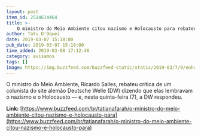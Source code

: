 ```yaml
---
layout: post
item_id: 2514614464
title: >-
    O ministro do Meio Ambiente citou nazismo e Holocausto para rebater crítica — e os alemães responderam
author: Tatu D'Oquei
date: 2019-03-07 15:18:00
pub_date: 2019-03-07 15:18:00
time_added: 2019-03-08 17:12:48
category: avisamos
tags: []
image: https://img.buzzfeed.com/buzzfeed-static/static/2019-03/7/9/enhanced/buzzfeed-prod-web-05/original-18172-1551970272-2.jpg?crop=1246:653;0,24
---
```


O ministro do Meio Ambiente, Ricardo Salles, rebateu crítica de um colunista do site alemão Deutsche Welle (DW) dizendo que elas lembravam o nazismo e o Holocausto — e, nesta quinta-feira (7), a DW respondeu.

**Link:** [https://www.buzzfeed.com/br/tatianafarah/o-ministro-do-meio-ambiente-citou-nazismo-e-holocausto-para](https://www.buzzfeed.com/br/tatianafarah/o-ministro-do-meio-ambiente-citou-nazismo-e-holocausto-para)

